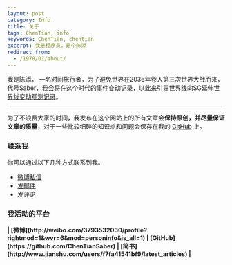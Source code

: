 ```yaml
---
layout: post
category: Info
title: 关于
tags: ChenTian, info
keywords: ChenTian, chentian
excerpt: 我是程序员，是个陈添
redirect_from:
  - /1970/01/about/
---
```


我是陈添， 一名时间旅行者，为了避免世界在2036年卷入第三次世界大战而来，代号Saber，我会将在这个时代的事件变动记录，以此来引导世界线向SG延伸[世界线变动观测记录](https://chentiansaber.github.io/#blog)。

******

为了不浪费大家的时间，我发布在这个网站上的所有文章会**保持原创，并尽量保证文章的质量**，对于一些比较细碎的知识点和问题会保存在我的 [GitHub](https://github.com/ChenTianSaber) 上。

### 联系我

你可以通过以下几种方式联系到我。

* [微博私信](http://weibo.com/3793532030/profile?rightmod=1&wvr=6&mod=personinfo&is_all=1)
* [发邮件](mailto:chentiansaber@qq.com)
* 发评论

### 我活动的平台

<strong>
| [微博](http://weibo.com/3793532030/profile?rightmod=1&wvr=6&mod=personinfo&is_all=1)
| [GitHub](https://github.com/ChenTianSaber)
| [简书](http://www.jianshu.com/users/f7fa41541bf9/latest_articles)
| 
</strong>

